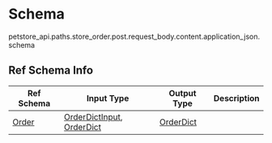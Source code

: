 # Schema
petstore_api.paths.store_order.post.request_body.content.application_json.schema

## Ref Schema Info
Ref Schema | Input Type | Output Type | Description
---------- | ---------- | ----------- | ------------
[Order](order.md) | [OrderDictInput](#orderdictinput), [OrderDict](#orderdict) | [OrderDict](#orderdict) |
